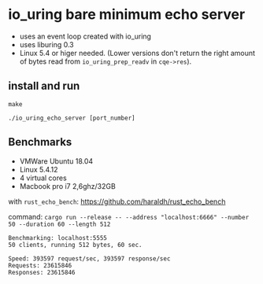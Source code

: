 # io_uring bare minimum echo server

* uses an event loop created with io_uring
* uses liburing 0.3
* Linux 5.4 or higer needed. (Lower versions don't return the right amount of bytes read from `io_uring_prep_readv` in `cqe->res`).

## install and run
`make`

`./io_uring_echo_server [port_number]`


## Benchmarks
* VMWare Ubuntu 18.04
* Linux 5.4.12
* 4 virtual cores
* Macbook pro i7 2,6ghz/32GB

with `rust_echo_bench`: https://github.com/haraldh/rust_echo_bench

command: `cargo run --release -- --address "localhost:6666" --number 50 --duration 60 --length 512`


```
Benchmarking: localhost:5555
50 clients, running 512 bytes, 60 sec.

Speed: 393597 request/sec, 393597 response/sec
Requests: 23615846
Responses: 23615846
```